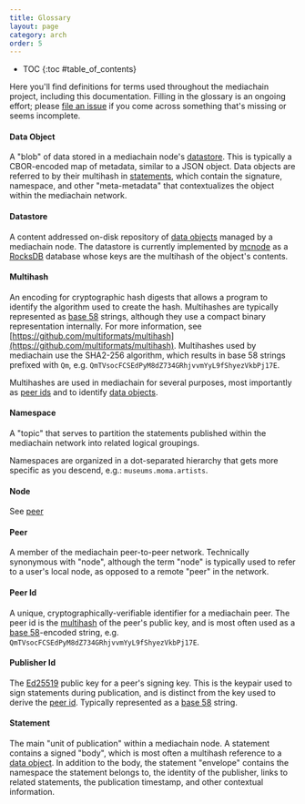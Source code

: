 ```yaml
---
title: Glossary
layout: page
category: arch
order: 5
---
```


* TOC
{:toc #table_of_contents}

Here you'll find definitions for terms used throughout the mediachain project, including this
documentation.  Filling in the glossary is an ongoing effort; please
[file an issue](https://github.com/mediachain/mediachain-docs/issues) if you come across something
that's missing or seems incomplete.

#### Data Object
A "blob" of data stored in a mediachain node's [datastore](#datastore).  This is typically a
CBOR-encoded map of metadata, similar to a JSON object.  Data objects are referred to by their
multihash in [statements](#statement), which contain the signature, namespace, and other
"meta-metadata" that contextualizes the object within the mediachain network.

#### Datastore
A content addressed on-disk repository of [data objects](#data-object) managed by a mediachain
node.  The datastore is currently implemented by [mcnode][mcnode] as a [RocksDB][rocksdb] database
whose keys are the multihash of the object's contents.

#### Multihash
An encoding for cryptographic hash digests that allows a program to identify the
algorithm used to create the hash.  Multihashes are typically represented as [base 58][base58]
strings, although they use a compact binary representation internally.  For more information,
see [https://github.com/multiformats/multihash](https://github.com/multiformats/multihash).
Multihashes used by mediachain use the SHA2-256 algorithm, which results in base 58 strings
prefixed with `Qm`, e.g. `QmTVsocFCSEdPyM8dZ734GRhjvvmYyL9fShyezVkbPj17E`.

Multihashes are used in mediachain for several purposes, most importantly as [peer ids](#peer-id)
and to identify [data objects](#data-object).

#### Namespace
A "topic" that serves to partition the statements published within the mediachain network into
related logical groupings.

Namespaces are organized in a dot-separated hierarchy that gets more specific as you descend, e.g.: `museums.moma.artists`.

#### Node
See [peer](#peer)

#### Peer
A member of the mediachain peer-to-peer network.  Technically synonymous with "node", although
the term "node" is typically used to refer to a user's local node, as opposed to a remote "peer"
in the network.

#### Peer Id
A unique, cryptographically-verifiable identifier for a mediachain peer.  The peer id is the
[multihash][multihash] of the peer's public key, and is most often used as a
[base 58][base58]-encoded string, e.g. `QmTVsocFCSEdPyM8dZ734GRhjvvmYyL9fShyezVkbPj17E`.

#### Publisher Id
The [Ed25519][ed25519] public key for a peer's signing key.  This is the keypair used to sign
statements during publication, and is distinct from the key used to derive the [peer id](#peer-id).
Typically represented as a [base 58][base58] string.

#### Statement
The main "unit of publication" within a mediachain node.  A statement contains a signed "body",
which is most often a multihash reference to a [data object](#data-object). In addition to the
body, the statement "envelope" contains  the namespace  the statement belongs to, the identity of
the publisher, links to related statements, the publication timestamp, and other contextual
information.


[rocksdb]: https://github.com/facebook/rocksdb
[mcnode]: https://github.com/mediachain/concat
[multihash]: https://github.com/multiformats/multihash
[base58]: https://en.wikipedia.org/wiki/Base58
[ed25519]: https://ed25519.cr.yp.to/
